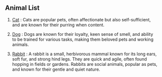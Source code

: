 ## Animal List

<!-- link -->
1. [Cat](cat.md) :  Cats are popular pets, often affectionate but also self-sufficient, and are known for their purring when content.

1. [Dog](dog.md) : Dogs are known for their loyalty, keen sense of smell, and ability to be trained for various tasks, making them beloved pets and working animals.

1. [Rabbit](rabbit.md) : A rabbit is a small, herbivorous mammal known for its long ears, soft fur, and strong hind legs. They are quick and agile, often found hopping in fields or gardens. Rabbits are social animals, popular as pets, and known for their gentle and quiet nature.